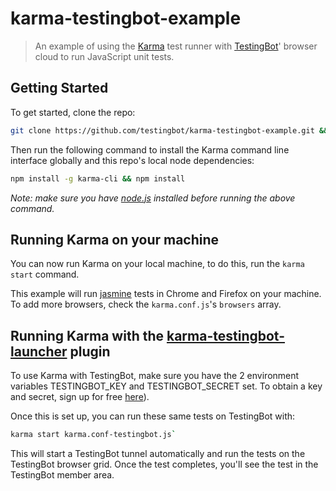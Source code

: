 # karma-testingbot-example

> An example of using the [Karma](http://karma-runner.github.io/) test runner with [TestingBot](https://testingbot.com)' browser cloud to run JavaScript unit tests.

## Getting Started

To get started, clone the repo:

```bash
git clone https://github.com/testingbot/karma-testingbot-example.git && cd karma-testingbot-example
```

Then run the following command to install the Karma command line interface globally and this repo's local node dependencies:

```bash
npm install -g karma-cli && npm install 
```

*Note: make sure you have [node.js](http://nodejs.org/) installed before running the above command.* 

## Running Karma on your machine

You can now run Karma on your local machine, to do this, run the `karma start` command.

This example will run [jasmine](http://jasmine.github.io/2.0/introduction.html) tests in Chrome and Firefox on your machine. To add more browsers, check the `karma.conf.js`'s `browsers` array.

## Running Karma with the [karma-testingbot-launcher](https://github.com/karma-runner/karma-testingbot-launcher) plugin

To use Karma with TestingBot, make sure you have the 2 environment variables TESTINGBOT_KEY and TESTINGBOT_SECRET set. To obtain a key and secret, sign up for free [here](https://testingbot.com)).

Once this is set up, you can run these same tests on TestingBot with:

```bash
karma start karma.conf-testingbot.js`
```

This will start a TestingBot tunnel automatically and run the tests on the TestingBot browser grid. Once the test completes, you'll see the test in the TestingBot member area.
